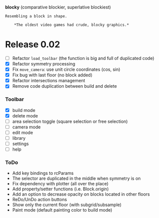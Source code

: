 **blocky** (comparative blockier, superlative blockiest)

    Resembling a block in shape.

        *The oldest video games had crude, blocky graphics.*

# Release 0.02

- [ ] Refactor `load_toolbar` (the function is big and full of duplicated code)
- [x] Refactor symmetry processing
- [x] Fix `move_camera`: use unit circle coordinates (cos, sin)
- [x] Fix bug with last floor (no block added)
- [x] Refactor intersections management
- [x] Remove code duplication between build and delete

### Toolbar

- [x] build mode
- [x] delete mode
- [ ] area selection toggle (square selection or free selection)
- [ ] camera mode
- [ ] edit mode
- [ ] library
- [ ] settings
- [ ] help

### ToDo

- Add key bindings to rcParams
- The selector are duplicated in the middle when symmetry is on
- Fix dependency with plotter (all over the place)
- Add property/setter functions (i.e. Block.origin)
- Add an option to decrease opacity on blocks located in other floors
- ReDo/UnDo action buttons
- Show only the current floor (with subgrid/subsample)
- Paint mode (default painting color to build mode)
